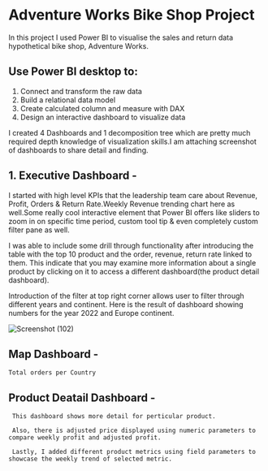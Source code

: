 # Adventure Works Bike Shop Project

In this project I used Power BI to visualise the sales and return data hypothetical bike shop, Adventure Works.

## Use Power BI desktop to:

1. Connect and transform the raw data
2. Build a relational data model
3. Create calculated column and measure with DAX
4. Design an interactive dashboard to visualize data

I created 4 Dashboards and 1 decomposition tree which are pretty much required depth knowledge of visualization skills.I am attaching screenshot of dashboards to share detail and finding.

## 1. Executive Dashboard - 
  I started with high level KPIs that the leadership team care about Revenue, Profit, Orders & Return Rate.Weekly Revenue trending chart here as well.Some really cool interactive element that Power BI offers like sliders to zoom in on specific time period, custom tool tip & even completely custom filter pane as well.
  
  I was able to include some drill through functionality after introducing the table with the top 10 product and the order, revenue, return rate linked to them. This indicate that you may examine more information about a single product by clicking on it to access a different dashboard(the product detail dashboard).
  
  Introduction of the filter at  top right corner allows user to filter through different years and continent. Here is the result of dashboard showing numbers for the year 2022 and Europe continent.
  
  
  
  ![Screenshot (102)](https://github.com/user-attachments/assets/83e42c2b-2b42-40ca-af0e-083bd6b69ad8)


  ## Map Dashboard - 
    Total orders per Country 


  ## Product Deatail Dashboard - 
     This dashboard shows more detail for perticular product.
     
     Also, there is adjusted price displayed using numeric parameters to compare weekly profit and adjusted profit.

     Lastly, I added different product metrics using field parameters to showcase the weekly trend of selected metric.


    

  





  
  
